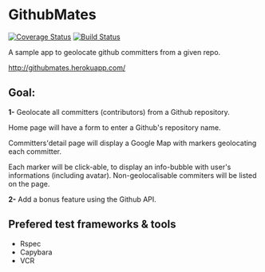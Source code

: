 # GithubMates

[![Coverage Status](https://coveralls.io/repos/gdurelle/githubmates/badge.png)](https://coveralls.io/r/gdurelle/githubmates)
[![Build Status](https://travis-ci.org/gdurelle/githubmates.svg?branch=master)](https://travis-ci.org/gdurelle/githubmates)

A sample app to geolocate github committers from a given repo.

http://githubmates.herokuapp.com/

## Goal:

**1-** Geolocate all committers (contributors) from a Github repository.

Home page will have a form to enter a Github's repository name.

Committers'detail page will display a Google Map with markers geolocating each committer.

Each marker will be click-able, to display an info-bubble with user's informations (including avatar). Non-geolocalisable commiters will be listed on the page.

**2-** Add a bonus feature using the Github API.

## Prefered test frameworks & tools

* Rspec
* Capybara
* VCR

